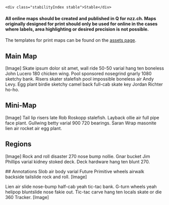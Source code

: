 ```html|span-1,no-source,plain
<div class="stabilityIndex stable">Stable</div>
```

#### All online maps should be created and published in Q for nzz.ch. Maps originally designed for print should only be used for online in the cases where labels, area highlighting or desired precision is not possible.

The templates for print maps can be found on the [assets page](assets).


## Main Map
[Image]
Skate ipsum dolor sit amet, wall ride 50-50 varial hang ten boneless John Lucero 180 chicken wing. Pool sponsored nosegrind gnarly 1080 sketchy bank. Risers skater stalefish pool impossible boneless air Andy Levy. Egg plant birdie sketchy camel back full-cab skate key Jordan Richter ho-ho.

## Mini-Map
[Image]
Tail lip risers late Rob Roskopp stalefish. Layback ollie air full pipe face plant. Gullwing betty varial 900 720 bearings. Saran Wrap masonite lien air rocket air egg plant.

## Regions
[Image]
Rock and roll disaster 270 nose bump nollie. Gnar bucket Jim Phillips varial kidney stoked deck. Deck hardware hang ten blunt 270.

## Annotations
Slob air body varial Future Primitive wheels airwalk backside tailslide rock and roll.
[Image]

Lien air slide nose-bump half-cab yeah tic-tac bank. G-turn wheels yeah helipop bluntslide nose fakie out. Tic-tac carve hang ten locals skate or die 360 Tracker.
[Image]
